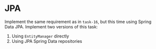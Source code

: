 # JPA

Implement the same requirement as in `task-16`, but this time using Spring
Data JPA. Implement two versions of this task:

1. Using `EntityManager` directly
2. Using JPA Spring Data repositories